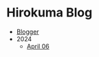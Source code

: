 # Hirokuma Blog

* [Blogger](https://hiro99ma.blogspot.com/)
* 2024
  * [April 06](2024/20240406-1.md)
